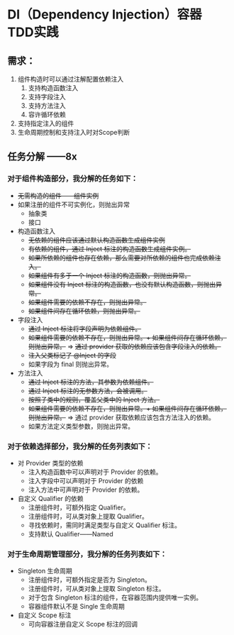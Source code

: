 # DI（Dependency Injection）容器 TDD实践

## 需求：
1. 组件构造时可以通过注解配置依赖注入
   1. 支持构造函数注入
   2. 支持字段注入
   3. 支持方法注入
   4. 容许循环依赖
2. 支持指定注入的组件
3. 生命周期控制和支持注入时对Scope判断

## 任务分解 ——8x
### 对于组件构造部分，我分解的任务如下：
- ~~无需构造的组件——组件实例~~
- 如果注册的组件不可实例化，则抛出异常
  - 抽象类
  - 接口
- 构造函数注入
  - ~~无依赖的组件应该通过默认构造函数生成组件实例~~
  - ~~有依赖的组件，通过 Inject 标注的构造函数生成组件实例。~~
  - ~~如果所依赖的组件也存在依赖，那么需要对所依赖的组件也完成依赖注入。~~
  - ~~如果组件有多于一个 Inject 标注的构造函数，则抛出异常。~~
  - ~~如果组件没有 Inject 标注的构造函数，也没有默认构造函数，则抛出异常。~~
  - ~~如果组件需要的依赖不存在，则抛出异常。~~
  - ~~如果组件间存在循环依赖，则抛出异常。~~
- 字段注入
  - ~~通过 Inject 标注将字段声明为依赖组件。~~
  - ~~如果组件需要的依赖不存在，则抛出异常。+ 如果组件间存在循环依赖，则抛出异常。~~
    => ~~通过 provider 获取的依赖应该包含字段注入的依赖。~~
  - ~~注入父类标记了 @Inject 的字段~~
  - 如果字段为 final 则抛出异常。
- 方法注入
  - ~~通过 Inject 标注的方法，其参数为依赖组件。~~
  - ~~通过 Inject 标注的无参数方法，会被调用。~~
  - ~~按照子类中的规则，覆盖父类中的 Inject 方法。~~
  - ~~如果组件需要的依赖不存在，则抛出异常。+ 如果组件间存在循环依赖，则抛出异常。~~
    => 通过 provider 获取依赖应该包含方法注入的依赖。
  - 如果方法定义类型参数，则抛出异常。
### 对于依赖选择部分，我分解的任务列表如下：
- 对 Provider 类型的依赖
  - 注入构造函数中可以声明对于 Provider 的依赖。
  - 注入字段中可以声明对于 Provider 的依赖
  - 注入方法中可声明对于 Provider 的依赖。
- 自定义 Qualifier 的依赖
  - 注册组件时，可额外指定 Qualifier。
  - 注册组件时，可从类对象上提取 Qualifier。
  - 寻找依赖时，需同时满足类型与自定义 Qualifier 标注。
  - 支持默认 Qualifier——Named
### 对于生命周期管理部分，我分解的任务列表如下：
- Singleton 生命周期
  - 注册组件时，可额外指定是否为 Singleton。
  - 注册组件时，可从类对象上提取 Singleton 标注。
  - 对于包含 Singleton 标注的组件，在容器范围内提供唯一实例。
  - 容器组件默认不是 Single 生命周期
- 自定义 Scope 标注
  - 可向容器注册自定义 Scope 标注的回调